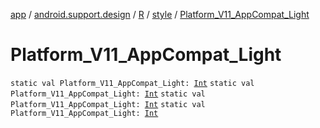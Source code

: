 [app](../../../index.md) / [android.support.design](../../index.md) / [R](../index.md) / [style](index.md) / [Platform_V11_AppCompat_Light](.)

# Platform_V11_AppCompat_Light

`static val Platform_V11_AppCompat_Light: `[`Int`](https://kotlinlang.org/api/latest/jvm/stdlib/kotlin/-int/index.html)
`static val Platform_V11_AppCompat_Light: `[`Int`](https://kotlinlang.org/api/latest/jvm/stdlib/kotlin/-int/index.html)
`static val Platform_V11_AppCompat_Light: `[`Int`](https://kotlinlang.org/api/latest/jvm/stdlib/kotlin/-int/index.html)
`static val Platform_V11_AppCompat_Light: `[`Int`](https://kotlinlang.org/api/latest/jvm/stdlib/kotlin/-int/index.html)